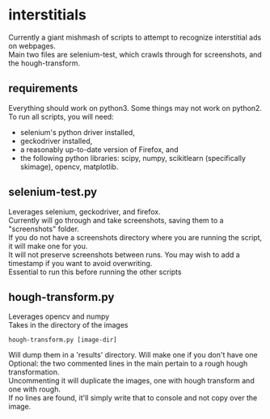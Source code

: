 # interstitials
 Currently a giant mishmash of scripts to attempt to recognize interstitial ads on webpages.  
 Main two files are selenium-test, which crawls through for screenshots, and the hough-transform.

requirements
-------------
Everything should work on python3. Some things may not work on python2.
To run all scripts, you will need: 
* selenium's python driver installed, 
* geckodriver installed,
* a reasonably up-to-date version of Firefox, and
* the following python libraries: scipy, numpy, scikitlearn (specifically skimage), opencv, matplotlib.

selenium-test.py
----------------
 Leverages selenium, geckodriver, and firefox.  
 Currently will go through and take screenshots, saving them to a "screenshots" folder.  
 If you do not have a screenshots directory where you are running the script, it will make one for you.  
 It will not preserve screenshots between runs. You may wish to add a timestamp if you want to avoid overwriting.  
 Essential to run this before running the other scripts
 
hough-transform.py
-----------------
 Leverages opencv and numpy  
 Takes in the directory of the images   
 ``` 
 hough-transform.py [image-dir]
 ```
 Will dump them in a 'results' directory. Will make one if you don't have one  
 Optional: the two commented lines in the main pertain to a rough hough transformation.  
 Uncommenting it will duplicate the images, one with hough transform and one with rough.  
 If no lines are found, it'll simply write that to console and not copy over the image.   
